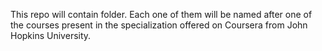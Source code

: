 This repo will contain folder.
Each one of them will be named after one of the courses present in the specialization offered on Coursera from John Hopkins University.
